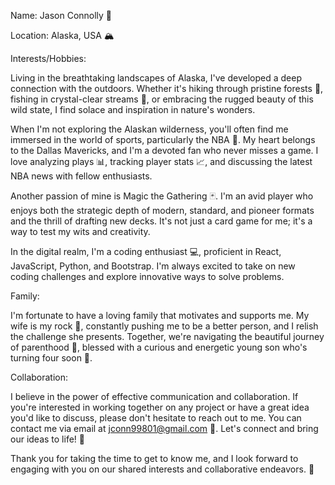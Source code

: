 Name: Jason Connolly 🌄

Location: Alaska, USA 🏔️

Interests/Hobbies:

Living in the breathtaking landscapes of Alaska, I've developed a deep connection with the outdoors. Whether it's hiking through pristine forests 🌲, fishing in crystal-clear streams 🎣, or embracing the rugged beauty of this wild state, I find solace and inspiration in nature's wonders.

When I'm not exploring the Alaskan wilderness, you'll often find me immersed in the world of sports, particularly the NBA 🏀. My heart belongs to the Dallas Mavericks, and I'm a devoted fan who never misses a game. I love analyzing plays 📊, tracking player stats 📈, and discussing the latest NBA news with fellow enthusiasts.

Another passion of mine is Magic the Gathering 🃏. I'm an avid player who enjoys both the strategic depth of modern, standard, and pioneer formats and the thrill of drafting new decks. It's not just a card game for me; it's a way to test my wits and creativity.

In the digital realm, I'm a coding enthusiast 💻, proficient in React, JavaScript, Python, and Bootstrap. I'm always excited to take on new coding challenges and explore innovative ways to solve problems.

Family:

I'm fortunate to have a loving family that motivates and supports me. My wife is my rock 🌟, constantly pushing me to be a better person, and I relish the challenge she presents. Together, we're navigating the beautiful journey of parenthood 🍼, blessed with a curious and energetic young son who's turning four soon 🧒.

Collaboration:

I believe in the power of effective communication and collaboration. If you're interested in working together on any project or have a great idea you'd like to discuss, please don't hesitate to reach out to me. You can contact me via email at jconn99801@gmail.com 📧. Let's connect and bring our ideas to life! 🤝

Thank you for taking the time to get to know me, and I look forward to engaging with you on our shared interests and collaborative endeavors. 👋
